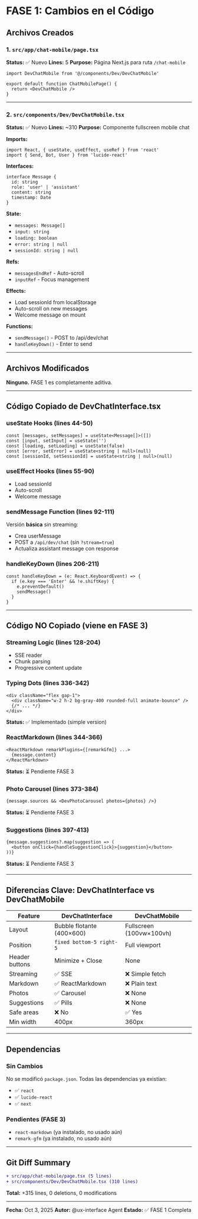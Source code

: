 # FASE 1: Cambios en el Código

## Archivos Creados

### 1. `src/app/chat-mobile/page.tsx`
**Status:** ✅ Nuevo
**Lines:** 5
**Purpose:** Página Next.js para ruta `/chat-mobile`

```tsx
import DevChatMobile from '@/components/Dev/DevChatMobile'

export default function ChatMobilePage() {
  return <DevChatMobile />
}
```

---

### 2. `src/components/Dev/DevChatMobile.tsx`
**Status:** ✅ Nuevo
**Lines:** ~310
**Purpose:** Componente fullscreen mobile chat

**Imports:**
```tsx
import React, { useState, useEffect, useRef } from 'react'
import { Send, Bot, User } from 'lucide-react'
```

**Interfaces:**
```tsx
interface Message {
  id: string
  role: 'user' | 'assistant'
  content: string
  timestamp: Date
}
```

**State:**
- `messages: Message[]`
- `input: string`
- `loading: boolean`
- `error: string | null`
- `sessionId: string | null`

**Refs:**
- `messagesEndRef` - Auto-scroll
- `inputRef` - Focus management

**Effects:**
- Load sessionId from localStorage
- Auto-scroll on new messages
- Welcome message on mount

**Functions:**
- `sendMessage()` - POST to /api/dev/chat
- `handleKeyDown()` - Enter to send

---

## Archivos Modificados

**Ninguno.** FASE 1 es completamente aditiva.

---

## Código Copiado de DevChatInterface.tsx

### useState Hooks (lines 44-50)
```tsx
const [messages, setMessages] = useState<Message[]>([])
const [input, setInput] = useState('')
const [loading, setLoading] = useState(false)
const [error, setError] = useState<string | null>(null)
const [sessionId, setSessionId] = useState<string | null>(null)
```

### useEffect Hooks (lines 55-90)
- Load sessionId
- Auto-scroll
- Welcome message

### sendMessage Function (lines 92-111)
Versión **básica** sin streaming:
- Crea userMessage
- POST a `/api/dev/chat` (sin `?stream=true`)
- Actualiza assistant message con response

### handleKeyDown (lines 206-211)
```tsx
const handleKeyDown = (e: React.KeyboardEvent) => {
  if (e.key === 'Enter' && !e.shiftKey) {
    e.preventDefault()
    sendMessage()
  }
}
```

---

## Código NO Copiado (viene en FASE 3)

### Streaming Logic (lines 128-204)
- SSE reader
- Chunk parsing
- Progressive content update

### Typing Dots (lines 336-342)
```tsx
<div className="flex gap-1">
  <div className="w-2 h-2 bg-gray-400 rounded-full animate-bounce" />
  {/* ... */}
</div>
```
**Status:** ✅ Implementado (simple version)

### ReactMarkdown (lines 344-366)
```tsx
<ReactMarkdown remarkPlugins={[remarkGfm]} ...>
  {message.content}
</ReactMarkdown>
```
**Status:** ⏳ Pendiente FASE 3

### Photo Carousel (lines 373-384)
```tsx
{message.sources && <DevPhotoCarousel photos={photos} />}
```
**Status:** ⏳ Pendiente FASE 3

### Suggestions (lines 397-413)
```tsx
{message.suggestions?.map(suggestion => (
  <button onClick={handleSuggestionClick}>{suggestion}</button>
))}
```
**Status:** ⏳ Pendiente FASE 3

---

## Diferencias Clave: DevChatInterface vs DevChatMobile

| Feature | DevChatInterface | DevChatMobile |
|---------|------------------|---------------|
| Layout | Bubble flotante (400×600) | Fullscreen (100vw×100vh) |
| Position | `fixed bottom-5 right-5` | Full viewport |
| Header buttons | Minimize + Close | None |
| Streaming | ✅ SSE | ❌ Simple fetch |
| Markdown | ✅ ReactMarkdown | ❌ Plain text |
| Photos | ✅ Carousel | ❌ None |
| Suggestions | ✅ Pills | ❌ None |
| Safe areas | ❌ No | ✅ Yes |
| Min width | 400px | 360px |

---

## Dependencias

### Sin Cambios
No se modificó `package.json`. Todas las dependencias ya existían:
- ✅ `react`
- ✅ `lucide-react`
- ✅ `next`

### Pendientes (FASE 3)
- `react-markdown` (ya instalado, no usado aún)
- `remark-gfm` (ya instalado, no usado aún)

---

## Git Diff Summary

```diff
+ src/app/chat-mobile/page.tsx (5 lines)
+ src/components/Dev/DevChatMobile.tsx (310 lines)
```

**Total:** +315 lines, 0 deletions, 0 modifications

---

**Fecha:** Oct 3, 2025
**Autor:** @ux-interface Agent
**Estado:** ✅ FASE 1 Completa
